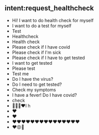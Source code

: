 ## intent:request_healthcheck
- Hi! I want to do health check for myself
- I want to do a test for myself
- Test
- Healthcheck
- Health check
- Please check if I have covid
- Please check if I'm sick
- Please check if I have to get tested
- I want to get tested
- Please test
- Test me
- Do I have the virus?
- Do I need to get tested?
- Check my symptoms
- I have a fever! Do I have covid?
- check
- 🙆🏼‍♀️❤️I h
- ❤
- ❤️
- ❤️❤️❤️❤️❤️❤️❤️❤️❤️❤️❤️❤️❤️❤️❤️
- ❤️😡🤬
